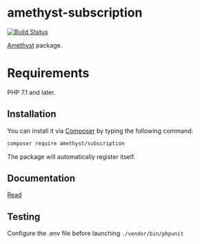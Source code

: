 # amethyst-subscription

[![Build Status](https://travis-ci.org/amethyst-php/subscription.svg?branch=master)](https://travis-ci.org/amethyst-php/subscription)

[Amethyst](https://github.com/amethyst-php/amethyst) package.

# Requirements

PHP 7.1 and later.

## Installation

You can install it via [Composer](https://getcomposer.org/) by typing the following command:

```bash
composer require amethyst/subscription
```

The package will automatically register itself.

## Documentation

[Read](docs/index.md)

## Testing

Configure the .env file before launching `./vendor/bin/phpunit`
